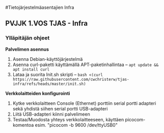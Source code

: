 #Tietojärjestelmäasentajien Infra
## PVJJK 1.VOS TJAS - Infra
### Ylläpitäjän ohjeet

**Palvelimen asennus**
1. Asenna Debian-käyttöjärjestelmä
2. Asenna curl-paketti käyttämällä APT-paketinhallintaa – `apt update && apt install curl`
3. Lataa ja suorita Init.sh skripti – `bash <(curl https://raw.githubusercontent.com/cwchristerw/tjas-infra/refs/heads/master/init.sh)`

**Verkkolaitteiden konfigurointi**
1. Kytke verkkolaitteen Console (Ethernet) porttiin serial portti adapteri sekä yhdistä siihen serial portti USB-adapteri
2. Liitä USB-adapteri kiinni palvelimeen
3. Testaa/Muodosta yhteys verkkolaitteeseen, käyttäen picocom-komentoa esim. "picocom -b 9600 /dev/ttyUSB0"
